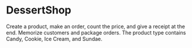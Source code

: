 # DessertShop
Create a product, make an order, count the price, and give a receipt at the end.
Memorize customers and package orders.
The product type contains Candy, Cookie, Ice Cream, and Sundae.
